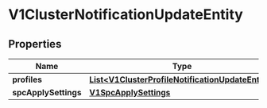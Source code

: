 # V1ClusterNotificationUpdateEntity

## Properties
Name | Type | Description | Notes
------------ | ------------- | ------------- | -------------
**profiles** | [**List&lt;V1ClusterProfileNotificationUpdateEntity&gt;**](V1ClusterProfileNotificationUpdateEntity.md) |  |  [optional]
**spcApplySettings** | [**V1SpcApplySettings**](V1SpcApplySettings.md) |  |  [optional]
